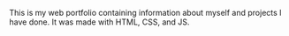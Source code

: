 This is my web portfolio containing information about myself
and projects I have done. It was made with HTML, CSS, and JS.